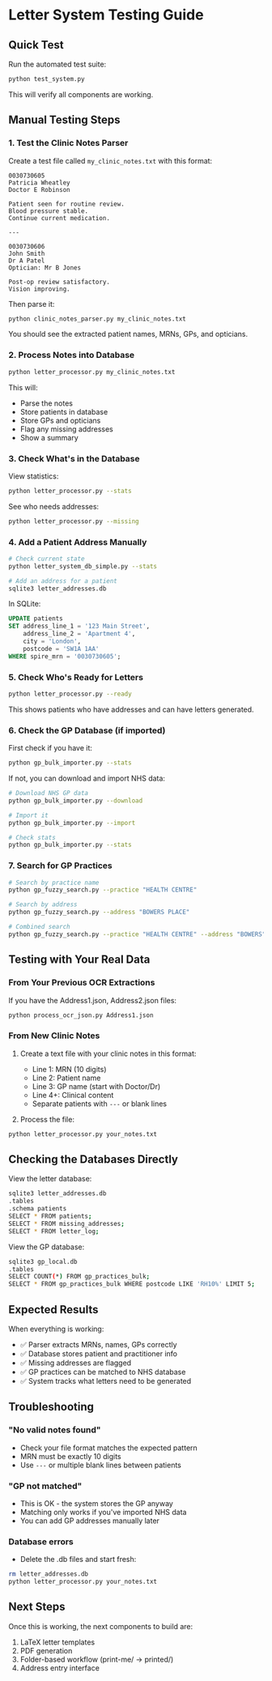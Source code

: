 # Letter System Testing Guide

## Quick Test

Run the automated test suite:
```bash
python test_system.py
```

This will verify all components are working.

## Manual Testing Steps

### 1. Test the Clinic Notes Parser

Create a test file called `my_clinic_notes.txt` with this format:
```
0030730605
Patricia Wheatley
Doctor E Robinson

Patient seen for routine review.
Blood pressure stable.
Continue current medication.

---

0030730606
John Smith
Dr A Patel
Optician: Mr B Jones

Post-op review satisfactory.
Vision improving.
```

Then parse it:
```bash
python clinic_notes_parser.py my_clinic_notes.txt
```

You should see the extracted patient names, MRNs, GPs, and opticians.

### 2. Process Notes into Database

```bash
python letter_processor.py my_clinic_notes.txt
```

This will:
- Parse the notes
- Store patients in database
- Store GPs and opticians
- Flag any missing addresses
- Show a summary

### 3. Check What's in the Database

View statistics:
```bash
python letter_processor.py --stats
```

See who needs addresses:
```bash
python letter_processor.py --missing
```

### 4. Add a Patient Address Manually

```bash
# Check current state
python letter_system_db_simple.py --stats

# Add an address for a patient
sqlite3 letter_addresses.db
```

In SQLite:
```sql
UPDATE patients 
SET address_line_1 = '123 Main Street',
    address_line_2 = 'Apartment 4',
    city = 'London',
    postcode = 'SW1A 1AA'
WHERE spire_mrn = '0030730605';
```

### 5. Check Who's Ready for Letters

```bash
python letter_processor.py --ready
```

This shows patients who have addresses and can have letters generated.

### 6. Check the GP Database (if imported)

First check if you have it:
```bash
python gp_bulk_importer.py --stats
```

If not, you can download and import NHS data:
```bash
# Download NHS GP data
python gp_bulk_importer.py --download

# Import it
python gp_bulk_importer.py --import

# Check stats
python gp_bulk_importer.py --stats
```

### 7. Search for GP Practices

```bash
# Search by practice name
python gp_fuzzy_search.py --practice "HEALTH CENTRE"

# Search by address
python gp_fuzzy_search.py --address "BOWERS PLACE"

# Combined search
python gp_fuzzy_search.py --practice "HEALTH CENTRE" --address "BOWERS" --postcode "RH10"
```

## Testing with Your Real Data

### From Your Previous OCR Extractions

If you have the Address1.json, Address2.json files:
```bash
python process_ocr_json.py Address1.json
```

### From New Clinic Notes

1. Create a text file with your clinic notes in this format:
   - Line 1: MRN (10 digits)
   - Line 2: Patient name
   - Line 3: GP name (start with Doctor/Dr)
   - Line 4+: Clinical content
   - Separate patients with `---` or blank lines

2. Process the file:
```bash
python letter_processor.py your_notes.txt
```

## Checking the Databases Directly

View the letter database:
```bash
sqlite3 letter_addresses.db
.tables
.schema patients
SELECT * FROM patients;
SELECT * FROM missing_addresses;
SELECT * FROM letter_log;
```

View the GP database:
```bash
sqlite3 gp_local.db
.tables
SELECT COUNT(*) FROM gp_practices_bulk;
SELECT * FROM gp_practices_bulk WHERE postcode LIKE 'RH10%' LIMIT 5;
```

## Expected Results

When everything is working:
- ✅ Parser extracts MRNs, names, GPs correctly
- ✅ Database stores patient and practitioner info
- ✅ Missing addresses are flagged
- ✅ GP practices can be matched to NHS database
- ✅ System tracks what letters need to be generated

## Troubleshooting

### "No valid notes found"
- Check your file format matches the expected pattern
- MRN must be exactly 10 digits
- Use `---` or multiple blank lines between patients

### "GP not matched"
- This is OK - the system stores the GP anyway
- Matching only works if you've imported NHS data
- You can add GP addresses manually later

### Database errors
- Delete the .db files and start fresh:
```bash
rm letter_addresses.db
python letter_processor.py your_notes.txt
```

## Next Steps

Once this is working, the next components to build are:
1. LaTeX letter templates
2. PDF generation
3. Folder-based workflow (print-me/ → printed/)
4. Address entry interface